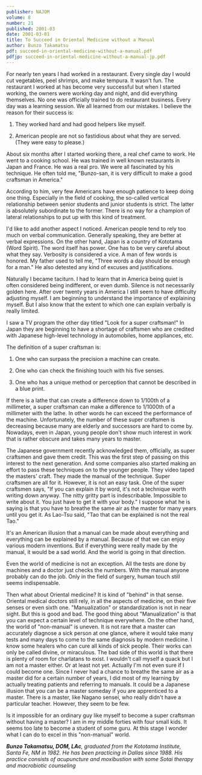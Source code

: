 ```yaml
---
publisher: NAJOM
volume: 8
number: 21
published: 2001-03
date: 2001-03-01
title: To Succeed in Oriental Medicine without a Manual
author: Bunzo Takamatsu
pdf: succeed-in-oriental-medicine-without-a-manual.pdf
pdfjp: succeed-in-oriental-medicine-without-a-manual-jp.pdf
---
```


For nearly ten years I had worked in a restaurant. Every single day I would cut vegetables, peel shrimps, and make tempura. It wasn't fun. The restaurant I worked at has become very successful but when I started working, the owners were working day and night, and did everything themselves.<!--more--> No one was officially trained to do restaurant business. Every day was a learning session. We all learned from our mistakes. I believe the reason for their success is:

1. They worked hard and had good helpers like myself.

2. American people are not so fastidious about what they are served. (They were easy to please.)

About six months after I started working there, a real chef came to work. He went to a cooking school. He was trained in well known restaurants in Japan and France. He was a real pro. We were all fascinated by his technique. He often told me, "Bunzo-san, it is very difficult to make a good craftsman in America."

According to him, very few Americans have enough patience to keep doing one thing. Especially in the field of cooking, the so-called vertical relationship between senior students and junior students is strict. The latter is absolutely subordinate to the former. There is no way for a champion of lateral relationships to put up with this kind of treatment.

I'd like to add another aspect I noticed. American people tend to rely too much on verbal communication. Generally speaking, they are better at verbal expressions. On the other hand, Japan is a country of Kototama (Word Spirit). The word itself has power. One has to be very careful about what they say. Verbosity is considered a vice. A man of few words is honored. My father used to tell me, "Three words a day should be enough for a man." He also detested any kind of excuses and justifications.

Naturally I became taciturn. I had to learn that in America being quiet is often considered being indifferent, or even dumb. Silence is not necessarily golden here. After over twenty years in America I still seem to have difficulty adjusting myself. I am beginning to understand the importance of explaining myself. But I also know that the extent to which one can explain verbally is really limited.

I saw a TV program the other day titled "Look for a super craftsman!" In Japan they are beginning to have a shortage of craftsmen who are credited with Japanese high-level technology in automobiles, home appliances, etc.

The definition of a super craftsman is:

1. One who can surpass the precision a machine can create.

2. One who can check the finishing touch with his five senses.

3. One who has a unique method or perception that cannot be described in a blue print.

If there is a lathe that can create a difference down to 1/100th of a millimeter, a super craftsman can make a difference to 1/1000th of a millimeter with the lathe. In other words he can exceed the performance of the machine. Unfortunately, the number of these super craftsmen is decreasing because many are elderly and successors are hard to come by. Nowadays, even in Japan, young people don't show much interest in work that is rather obscure and takes many years to master.

The Japanese government recently acknowledged them, officially, as super craftsmen and gave them credit. This was the first step of passing on this interest to the next generation. And some companies also started making an effort to pass these techniques on to the younger people. They video taped the masters' craft. They made the manual of the technique. Super craftsmen are all for it. However, it is not an easy task. One of the super craftsmen says, "If you can explain it by word, it's not a technique worth writing down anyway. The nitty gritty part is indescribable. Impossible to write about it. You just have to get it with your body." I suppose what he is saying is that you have to breathe the same air as the master for many years until you get it. As Lao-Tsu said, "Tao that can be explained is not the real Tao."

It's an American illusion that a manual can be made about everything and everything can be explained by a manual. Because of that we can enjoy various modern inventions. But if everything were really made by the manual, it would be a sad world. And the world is going in that direction.

Even the world of medicine is not an exception. All the tests are done by machines and a doctor just checks the numbers. With the manual anyone probably can do the job. Only in the field of surgery, human touch still seems indispensable.

Then what about Oriental medicine? It is kind of "behind" in that sense. Oriental medical doctors still rely, in all the aspects of medicine, on their five senses or even sixth one. "Manualization" or standardization is not in near sight. But this is good and bad. The good thing about "Manualization" is that you can expect a certain level of technique everywhere. On the other hand, the world of "non-manual" is uneven. It is not rare that a master can accurately diagnose a sick person at one glance, where it would take many tests and many days to come to the same diagnosis by modern medicine. I know some healers who can cure all kinds of sick people. Their works can only be called divine, or miraculous. The bad side of this world is that there is plenty of room for charlatans to exist. I wouldn't call myself a quack but I am not a master either. Or at least not yet. Actually I'm not even sure if I could become one. Since I never had a chance to breathe the same air as a master did for a certain number of years, I did most of my learning by actually treating patients and referring to manuals. It could be a Japanese illusion that you can be a master someday if you are apprenticed to a master. There is a master, like Nagano sensei, who really didn't have a particular teacher. However, they seem to be few.

Is it impossible for an ordinary guy like myself to become a super craftsman without having a master? I am in my middle forties with four small kids. It seems too late to become a student of some guru. At this stage I wonder what I can do to excel in this "non-manual" world.

_**Bunzo Takamatsu, DOM, LAc**, graduated from the Kototama Institute, Santa Fe, NM in 1982. He has been practicing in Dallas since 1988. His practice consists of acupuncture and moxibustion with some Sotai therapy and macrobiotic counseling_
